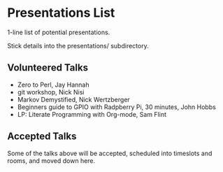 Presentations List
==================

1-line list of potential presentations.

Stick details into the presentations/ subdirectory.

Volunteered Talks
-----------------

* Zero to Perl, Jay Hannah
* git workshop, Nick Nisi
* Markov Demystified, Nick Wertzberger
* Beginners guide to GPIO with Radpberry Pi, 30 minutes, John Hobbs
* LP: Literate Programming with Org-mode, Sam Flint

Accepted Talks
--------------

Some of the talks above will be accepted, scheduled into timeslots and rooms, and moved down here.



